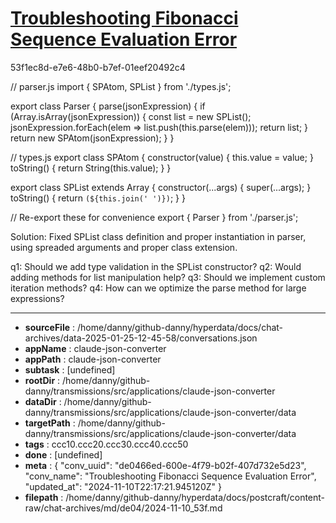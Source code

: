 # [Troubleshooting Fibonacci Sequence Evaluation Error](https://claude.ai/chat/de0466ed-600e-4f79-b02f-407d732e5d23)

53f1ec8d-e7e6-48b0-b7ef-01eef20492c4

 

<antArtifact identifier="parser-fix" type="application/vnd.ant.code" language="javascript" title="Fixed Parser Implementation">
// parser.js
import { SPAtom, SPList } from './types.js';

export class Parser {
    parse(jsonExpression) {
        if (Array.isArray(jsonExpression)) {
            const list = new SPList();
            jsonExpression.forEach(elem => list.push(this.parse(elem)));
            return list;
        }
        return new SPAtom(jsonExpression);
    }
}

// types.js
export class SPAtom {
    constructor(value) {
        this.value = value;
    }
    toString() {
        return String(this.value);
    }
}

export class SPList extends Array {
    constructor(...args) {
        super(...args);
    }
    toString() {
        return `(${this.join(' ')})`;
    }
}

// Re-export these for convenience
export { Parser } from './parser.js';
</antArtifact>

Solution: Fixed SPList class definition and proper instantiation in parser, using spreaded arguments and proper class extension.

q1: Should we add type validation in the SPList constructor?
q2: Would adding methods for list manipulation help?
q3: Should we implement custom iteration methods?
q4: How can we optimize the parse method for large expressions?

---

* **sourceFile** : /home/danny/github-danny/hyperdata/docs/chat-archives/data-2025-01-25-12-45-58/conversations.json
* **appName** : claude-json-converter
* **appPath** : claude-json-converter
* **subtask** : [undefined]
* **rootDir** : /home/danny/github-danny/transmissions/src/applications/claude-json-converter
* **dataDir** : /home/danny/github-danny/transmissions/src/applications/claude-json-converter/data
* **targetPath** : /home/danny/github-danny/transmissions/src/applications/claude-json-converter/data
* **tags** : ccc10.ccc20.ccc30.ccc40.ccc50
* **done** : [undefined]
* **meta** : {
  "conv_uuid": "de0466ed-600e-4f79-b02f-407d732e5d23",
  "conv_name": "Troubleshooting Fibonacci Sequence Evaluation Error",
  "updated_at": "2024-11-10T22:17:21.945120Z"
}
* **filepath** : /home/danny/github-danny/hyperdata/docs/postcraft/content-raw/chat-archives/md/de04/2024-11-10_53f.md